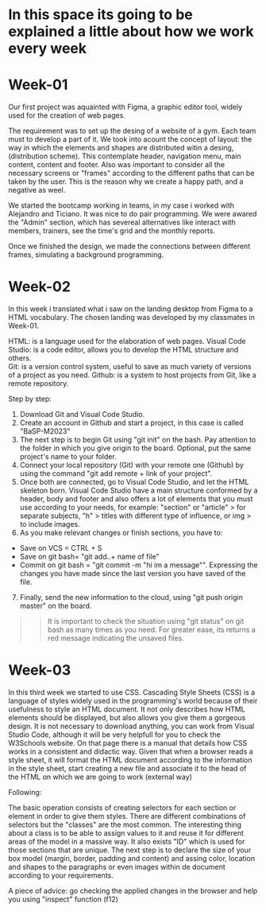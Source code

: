 # In this space its going to be explained a little about how we work every week #

# Week-01 #

Our first project was aquainted with Figma, a graphic editor tool, widely used for the creation of web pages.

The requirement was to set up the desing of a website of a gym. Each team must to develop a part of it. 
We took into acount the concept of layout: the way in which the elements and shapes are distributed witin a desing, (distribution scheme). This contemplate header, navigation menu, main content, content and footer.
Also was important to consider all the necessary screens or "frames" according to the different paths that can be taken by the user. This is the reason why we create a happy path, and a negative as weel.

We started the bootcamp working in teams, in my case i worked with Alejandro and Ticiano. It was nice to do pair programming. We were awared the "Admin" section, which has severeal alternatives like interact with members, trainers, see the time's grid and the monthly reports. 

Once we finished the design, we made the connections between different frames, simulating a background programming.


# Week-02 #

In this week i translated what i saw on the landing desktop from Figma to a HTML vocabulary. The chosen landing was developed by my classmates in Week-01.

HTML: is a language used for the elaboration of web pages. 
Visual Code Studio: is a code editor, allows you to develop the HTML structure and others.  
Git: is a version control system, useful to save as much variety of versions of a project as you need. 
Github: is a system to host projects from Git, like a remote repository.

Step by step:

1. Download Git and Visual Code Studio.
2. Create an account in Github and start a project, in this case is called "BaSP-M2023"
3. The next step is to begin Git using "git init" on the bash. Pay attention to the folder in which you give origin to the board. Optional, put the same project's name to your folder.
4. Connect your local repository (Git) with your remote one (Github) by using the command "git add remote + link of your project". 
5. Once both are connected, go to Visual Code Studio, and let the HTML skeleton born.
Visual Code Studio have a main structure conformed by a header, body and footer and also offers a lot of elements that you must use according to your needs, for example: "section" or "article" > for separate subjects, "h" > titles with different type of influence, or img > to include images.
6. As you make relevant changes or finish sections, you have to:
- Save on VCS = CTRL + S
- Save on git bash= "git add..+ name of file"
- Commit on git bash = "git commit -m "hi im a message"". Expressing the changes you have made since the last version you have saved of the file.
7. Finally, send the new information to the cloud, using "git push origin master" on the board.
>> It is important to check the situation using "git status" on git bash as many times as you need. For greater ease, its returns a red message indicating the unsaved files.

# Week-03 #

In this third week we started to use CSS. 
Cascading Style Sheets (CSS) is a language of styles widely used in the programming's world because of their usefulness to style an HTML document. It not only describes how HTML elements should be displayed, but also allows you give them a gorgeous design.
It is not necessary to download anything, you can work from Visual Studio Code, although it will be very helpfull for you to check the W3Schools website. On that page there is a manual that details how CSS works in a consistent and didactic way.
Given that when a browser reads a style sheet, it will format the HTML document according to the information in the style sheet, start creating a new file and associate it to the head of the HTML on which we are going to work (external way)

Following: <link rel="stylesheet" href="mystyle.css">

The basic operation consists of creating selectors for each section or element in order to give them styles. There are different combinations of selectors but the "classes" are the most common. The interesting thing about a class is to be able to assign values to it and reuse it for different areas of the model in a massive way. It also exists "ID" which is used for those sections that are unique. 
The next step is to declare the size of your box model (margin, border, padding and content) and assing color, location and shapes to the paragraphs or even images within de document according to your requirements. 

A piece of advice: go checking the applied changes in the browser and help you using "inspect" function (f12)
